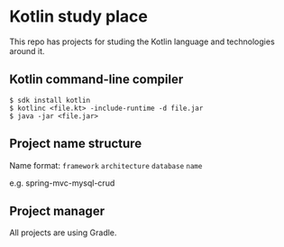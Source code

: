 # Kotlin study place

This repo has projects for studing the Kotlin language and technologies around it.

## Kotlin command-line compiler

```
$ sdk install kotlin
$ kotlinc <file.kt> -include-runtime -d file.jar
$ java -jar <file.jar>
```

## Project name structure

Name format: `framework` `architecture` `database` `name`

e.g. spring-mvc-mysql-crud

## Project manager

All projects are using Gradle.
